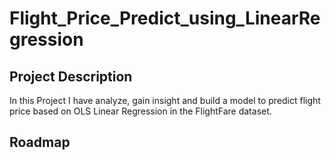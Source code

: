 # Flight_Price_Predict_using_LinearRegression

## Project Description
In this Project I have analyze, gain insight and build a model to predict flight price based on OLS Linear Regression in the FlightFare dataset.

## Roadmap
